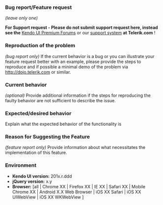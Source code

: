 ### Bug report/Feature request
_(leave only one)_

**For Support request - Please do not submit support request here, instead see the** [Kendo UI Premium Forums](http://www.telerik.com/forums/kendo-ui) or our [support system](http://www.telerik.com/support) **at Telerik.com** !

### Reproduction of the problem
_(bug report only)_
If the current behavior is a bug or you can illustrate your feature request better with an example, please provide the steps to reproduce and if possible a minimal demo of the problem via http://dojo.telerik.com or similar.

### Current behavior
_(optional)_
Provide additional information if the steps for reproducing the faulty behavior are not sufficient to describe the issue.

### Expected/desired behavior
Explain what the expected behavior of the functionality is

### Reason for Suggesting the Feature
_(feature report only)_
Provide information about what necessitates the implementation of this feature.

### Environment

* **Kendo UI version:** 201x.r.ddd
* **jQuery version:** x.y
* **Browser:** [all | Chrome XX | Firefox XX | IE XX | Safari XX | Mobile Chrome XX | Android X.X Web Browser | iOS XX Safari | iOS XX UIWebView | iOS XX WKWebView ] 